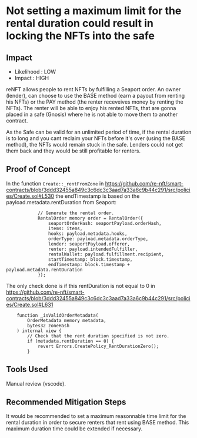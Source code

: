 # Not setting a maximum limit for the rental duration could result in locking the NFTs into the safe

## Impact

* Likelihood : LOW 
* Impact : HIGH

reNFT allows people to rent NFTs by fulfilling a Seaport order. An owner (lender), can choose to use the BASE method (earn a payout from renting his NFTs) or the PAY method (the renter receveives money by renting the NFTs).
The renter will be able to enjoy his rented NFTs, that are gonna placed in a safe (Gnosis) where he is not able to move them to another contract.

As the Safe can be valid for an unlimited period of time, if the rental duration is to long and you cant reclaim your NFTs before it's over (using the BASE method), the NFTs would remain stuck in the safe.
Lenders could not get them back and they would be still profitable for renters.

## Proof of Concept

In the function `Create::_rentFromZone` in https://github.com/re-nft/smart-contracts/blob/3ddd32455a849c3c6dc3c3aad7a33a6c9b44c291/src/policies/Create.sol#L530 the endTimestamp is based on the payload.metadata.rentDuration from Seaport:

```
            // Generate the rental order.
            RentalOrder memory order = RentalOrder({
                seaportOrderHash: seaportPayload.orderHash,
                items: items,
                hooks: payload.metadata.hooks,
                orderType: payload.metadata.orderType,
                lender: seaportPayload.offerer,
                renter: payload.intendedFulfiller,
                rentalWallet: payload.fulfillment.recipient,
                startTimestamp: block.timestamp,
                endTimestamp: block.timestamp + payload.metadata.rentDuration
            });
```

The only check done is if this rentDuration is not equal to 0 in https://github.com/re-nft/smart-contracts/blob/3ddd32455a849c3c6dc3c3aad7a33a6c9b44c291/src/policies/Create.sol#L631

```
    function _isValidOrderMetadata(
        OrderMetadata memory metadata,
        bytes32 zoneHash
    ) internal view {
        // Check that the rent duration specified is not zero.
        if (metadata.rentDuration == 0) {
            revert Errors.CreatePolicy_RentDurationZero();
        }
```

## Tools Used
Manual review (vscode).

## Recommended Mitigation Steps
It would be recommended to set a maximum reasonnable time limit for the rental duration in order to secure renters that rent using BASE method.
This maximum duration time could be extended if necessary.